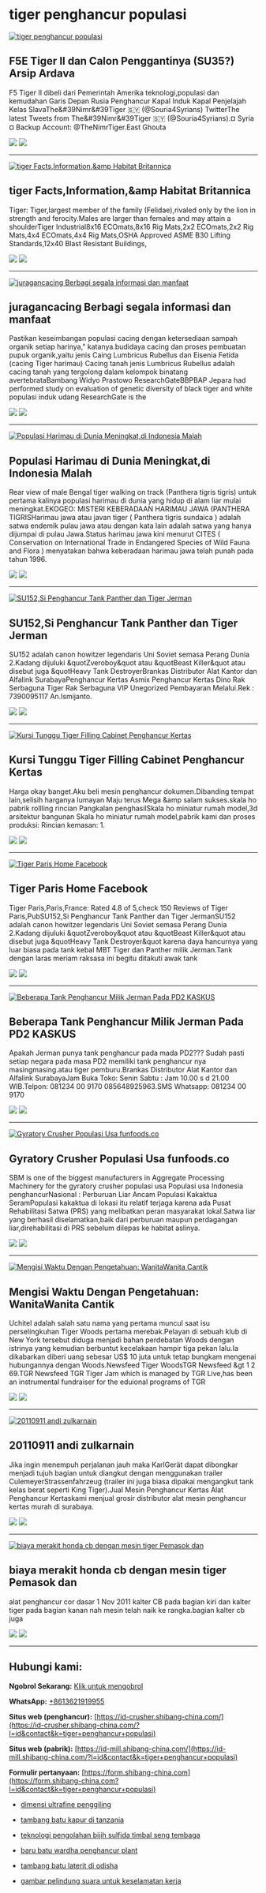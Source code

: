 # tiger penghancur populasi

<a href="https://swt.shibang-china.com/?l=id&img&k=tiger+penghancur+populasi" target="_blank">![tiger penghancur populasi](http://static.shibang-china.com/all-800x300/1285.jpg)</a>

## F5E Tiger II dan Calon Penggantinya (SU35?) Arsip Ardava
F5 Tiger II dibeli dari Pemerintah Amerika teknologi,populasi dan kemudahan Garis Depan Rusia Penghancur Kapal Induk Kapal Penjelajah Kelas SlavaThe&#39Nimr&#39Tiger 🇸🇾 (@Souria4Syrians) TwitterThe latest Tweets from The&#39Nimr&#39Tiger 🇸🇾 (@Souria4Syrians).¤ Syria ¤ Backup Account: @TheNimrTiger.East Ghouta


<a href="https://whatsapp.shibangsoft.com/WhatsApp.php" target="_blank" title="WhatsApp">![](http://static.shibang-china.com/icon/whatsapp.png)</a> <a href="https://swt.shibang-china.com/?l=id&icon&k=tiger+penghancur+populasi" target="_blank">![](http://static.shibang-china.com/icon/chat-id.png)</a>

---

<a href="https://swt.shibang-china.com/?l=id&img&k=tiger+penghancur+populasi" target="_blank">![tiger Facts,Information,&amp Habitat Britannica](http://static.shibang-china.com/all-800x300/1525.jpg)</a>

## tiger Facts,Information,&amp Habitat Britannica
Tiger: Tiger,largest member of the family (Felidae),rivaled only by the lion in strength and ferocity.Males are larger than females and may attain a shoulderTiger Industrial8x16 ECOmats,8x16 Rig Mats,2x2 ECOmats,2x2 Rig Mats,4x4 ECOmats,4x4 Rig Mats,OSHA Approved ASME B30 Lifting Standards,12x40 Blast Resistant Buildings,


<a href="https://whatsapp.shibangsoft.com/WhatsApp.php" target="_blank" title="WhatsApp">![](http://static.shibang-china.com/icon/whatsapp.png)</a> <a href="https://swt.shibang-china.com/?l=id&icon&k=tiger+penghancur+populasi" target="_blank">![](http://static.shibang-china.com/icon/chat-id.png)</a>

---

<a href="https://swt.shibang-china.com/?l=id&img&k=tiger+penghancur+populasi" target="_blank">![juragancacing Berbagi segala informasi dan manfaat](http://static.shibang-china.com/all-800x300/266.jpg)</a>

## juragancacing Berbagi segala informasi dan manfaat
Pastikan keseimbangan populasi cacing dengan ketersediaan sampah organik setiap harinya," katanya.budidaya cacing dan proses pembuatan pupuk organik,yaitu jenis Caing Lumbricus Rubellus dan Eisenia Fetida (cacing Tiger harimau) Cacing tanah jenis Lumbricus Rubellus adalah cacing tanah yang tergolong dalam kelompok binatang avertebrataBambang Widyo Prastowo ResearchGateBBPBAP Jepara had performed study on evaluation of genetic diversity of black tiger and white populasi induk udang ResearchGate is the


<a href="https://whatsapp.shibangsoft.com/WhatsApp.php" target="_blank" title="WhatsApp">![](http://static.shibang-china.com/icon/whatsapp.png)</a> <a href="https://swt.shibang-china.com/?l=id&icon&k=tiger+penghancur+populasi" target="_blank">![](http://static.shibang-china.com/icon/chat-id.png)</a>

---

<a href="https://swt.shibang-china.com/?l=id&img&k=tiger+penghancur+populasi" target="_blank">![Populasi Harimau di Dunia Meningkat,di Indonesia Malah](http://static.shibang-china.com/all-800x300/889.jpg)</a>

## Populasi Harimau di Dunia Meningkat,di Indonesia Malah
Rear view of male Bengal tiger walking on track (Panthera tigris tigris) untuk pertama kalinya populasi harimau di dunia yang hidup di alam liar mulai meningkat.EKOGEO: MISTERI KEBERADAAN HARIMAU JAWA (PANTHERA TIGRISHarimau jawa atau javan tiger ( Panthera tigris sundaica ) adalah satwa endemik pulau jawa atau dengan kata lain adalah satwa yang hanya dijumpai di pulau Jawa.Status harimau jawa kini menurut CITES ( Conservation on International Trade in Endangered Species of Wild Fauna and Flora ) menyatakan bahwa keberadaan harimau jawa telah punah pada tahun 1996.


<a href="https://whatsapp.shibangsoft.com/WhatsApp.php" target="_blank" title="WhatsApp">![](http://static.shibang-china.com/icon/whatsapp.png)</a> <a href="https://swt.shibang-china.com/?l=id&icon&k=tiger+penghancur+populasi" target="_blank">![](http://static.shibang-china.com/icon/chat-id.png)</a>

---

<a href="https://swt.shibang-china.com/?l=id&img&k=tiger+penghancur+populasi" target="_blank">![SU152,Si Penghancur Tank Panther dan Tiger Jerman](http://static.shibang-china.com/all-800x300/914.jpg)</a>

## SU152,Si Penghancur Tank Panther dan Tiger Jerman
SU152 adalah canon howitzer legendaris Uni Soviet semasa Perang Dunia 2.Kadang dijuluki &quotZveroboy&quot atau &quotBeast Killer&quot atau disebut juga &quotHeavy Tank DestroyerBrankas Distributor Alat Kantor dan Alfalink SurabayaPenghancur Kertas Asmix Penghancur Kertas Dino Rak Serbaguna Tiger Rak Serbaguna VIP Unegorized Pembayaran Melalui.Rek : 7390095117 An.Ismijanto.


<a href="https://whatsapp.shibangsoft.com/WhatsApp.php" target="_blank" title="WhatsApp">![](http://static.shibang-china.com/icon/whatsapp.png)</a> <a href="https://swt.shibang-china.com/?l=id&icon&k=tiger+penghancur+populasi" target="_blank">![](http://static.shibang-china.com/icon/chat-id.png)</a>

---

<a href="https://swt.shibang-china.com/?l=id&img&k=tiger+penghancur+populasi" target="_blank">![Kursi Tunggu Tiger Filling Cabinet Penghancur Kertas](http://static.shibang-china.com/all-800x300/684.jpg)</a>

## Kursi Tunggu Tiger Filling Cabinet Penghancur Kertas
Harga okay banget.Aku beli mesin penghancur dokumen.Dibanding tempat lain,selisih harganya lumayan Maju terus Mega &amp salam sukses.skala ho pabrik rollling rincian Pangkalan penghasilSkala ho miniatur rumah model,3d arsitektur bangunan Skala ho miniatur rumah model,pabrik kami dan proses produksi: Rincian kemasan: 1.


<a href="https://whatsapp.shibangsoft.com/WhatsApp.php" target="_blank" title="WhatsApp">![](http://static.shibang-china.com/icon/whatsapp.png)</a> <a href="https://swt.shibang-china.com/?l=id&icon&k=tiger+penghancur+populasi" target="_blank">![](http://static.shibang-china.com/icon/chat-id.png)</a>

---

<a href="https://swt.shibang-china.com/?l=id&img&k=tiger+penghancur+populasi" target="_blank">![Tiger Paris Home Facebook](http://static.shibang-china.com/all-800x300/205.jpg)</a>

## Tiger Paris Home Facebook
Tiger Paris,Paris,France: Rated 4.8 of 5,check 150 Reviews of Tiger Paris,PubSU152,Si Penghancur Tank Panther dan Tiger JermanSU152 adalah canon howitzer legendaris Uni Soviet semasa Perang Dunia 2.Kadang dijuluki &quotZveroboy&quot atau &quotBeast Killer&quot atau disebut juga &quotHeavy Tank Destroyer&quot karena daya hancurnya yang luar biasa pada tank kebal MBT Tiger dan Panther milik Jerman.Tank dengan laras meriam raksasa ini begitu ditakuti awak tank


<a href="https://whatsapp.shibangsoft.com/WhatsApp.php" target="_blank" title="WhatsApp">![](http://static.shibang-china.com/icon/whatsapp.png)</a> <a href="https://swt.shibang-china.com/?l=id&icon&k=tiger+penghancur+populasi" target="_blank">![](http://static.shibang-china.com/icon/chat-id.png)</a>

---

<a href="https://swt.shibang-china.com/?l=id&img&k=tiger+penghancur+populasi" target="_blank">![Beberapa Tank Penghancur Milik Jerman Pada PD2 KASKUS](http://static.shibang-china.com/all-800x300/1094.jpg)</a>

## Beberapa Tank Penghancur Milik Jerman Pada PD2 KASKUS
Apakah Jerman punya tank penghancur pada mada PD2??? Sudah pasti setiap negara pada masa PD2 memiliki tank penghancur nya masingmasing.atau tiger pemburu.Brankas Distributor Alat Kantor dan Alfalink SurabayaJam Buka Toko: Senin Sabtu : Jam 10.00 s d 21.00 WIB.Telpon: 081234 00 9170 085648925963.SMS Whatsapp: 081234 00 9170


<a href="https://whatsapp.shibangsoft.com/WhatsApp.php" target="_blank" title="WhatsApp">![](http://static.shibang-china.com/icon/whatsapp.png)</a> <a href="https://swt.shibang-china.com/?l=id&icon&k=tiger+penghancur+populasi" target="_blank">![](http://static.shibang-china.com/icon/chat-id.png)</a>

---

<a href="https://swt.shibang-china.com/?l=id&img&k=tiger+penghancur+populasi" target="_blank">![Gyratory Crusher Populasi Usa funfoods.co](http://static.shibang-china.com/all-800x300/513.jpg)</a>

## Gyratory Crusher Populasi Usa funfoods.co
SBM is one of the biggest manufacturers in Aggregate Processing Machinery for the gyratory crusher populasi usa Populasi usa Indonesia penghancurNasional : Perburuan Liar Ancam Populasi Kakaktua SeramPopulasi kakaktua di lokasi itu relatif terjaga karena ada Pusat Rehabilitasi Satwa (PRS) yang melibatkan peran masyarakat lokal.Satwa liar yang berhasil diselamatkan,baik dari perburuan maupun perdagangan liar,direhabilitasi di PRS sebelum dilepas ke habitat aslinya.


<a href="https://whatsapp.shibangsoft.com/WhatsApp.php" target="_blank" title="WhatsApp">![](http://static.shibang-china.com/icon/whatsapp.png)</a> <a href="https://swt.shibang-china.com/?l=id&icon&k=tiger+penghancur+populasi" target="_blank">![](http://static.shibang-china.com/icon/chat-id.png)</a>

---

<a href="https://swt.shibang-china.com/?l=id&img&k=tiger+penghancur+populasi" target="_blank">![Mengisi Waktu Dengan Pengetahuan: WanitaWanita Cantik](http://static.shibang-china.com/all-800x300/547.jpg)</a>

## Mengisi Waktu Dengan Pengetahuan: WanitaWanita Cantik
Uchitel adalah salah satu nama yang pertama muncul saat isu perselingkuhan Tiger Woods pertama merebak.Pelayan di sebuah klub di New York tersebut diduga menjadi bahan perdebatan Woods dengan istrinya yang kemudian berbuntut kecelakaan hampir tiga pekan lalu.Ia dikabarkan diberi uang sebesar US$ 10 juta untuk tetap bungkam mengenai hubungannya dengan Woods.Newsfeed Tiger WoodsTGR Newsfeed &gt 1 2 69.TGR Newsfeed TGR Tiger Jam which is managed by TGR Live,has been an instrumental fundraiser for the eduional programs of TGR


<a href="https://whatsapp.shibangsoft.com/WhatsApp.php" target="_blank" title="WhatsApp">![](http://static.shibang-china.com/icon/whatsapp.png)</a> <a href="https://swt.shibang-china.com/?l=id&icon&k=tiger+penghancur+populasi" target="_blank">![](http://static.shibang-china.com/icon/chat-id.png)</a>

---

<a href="https://swt.shibang-china.com/?l=id&img&k=tiger+penghancur+populasi" target="_blank">![20110911 andi zulkarnain](http://static.shibang-china.com/all-800x300/762.jpg)</a>

## 20110911 andi zulkarnain
Jika ingin menempuh perjalanan jauh maka KarlGerät dapat dibongkar menjadi tujuh bagian untuk diangkut dengan menggunakan trailer CulemeyerStrassenfahrzeug (trailer ini juga biasa dipakai mengangkut tank kelas berat seperti King Tiger).Jual Mesin Penghancur Kertas Alat Penghancur Kertaskami menjual grosir distributor alat mesin penghancur kertas murah di surabaya.


<a href="https://whatsapp.shibangsoft.com/WhatsApp.php" target="_blank" title="WhatsApp">![](http://static.shibang-china.com/icon/whatsapp.png)</a> <a href="https://swt.shibang-china.com/?l=id&icon&k=tiger+penghancur+populasi" target="_blank">![](http://static.shibang-china.com/icon/chat-id.png)</a>

---

<a href="https://swt.shibang-china.com/?l=id&img&k=tiger+penghancur+populasi" target="_blank">![biaya merakit honda cb dengan mesin tiger Pemasok dan](http://static.shibang-china.com/all-800x300/410.jpg)</a>

## biaya merakit honda cb dengan mesin tiger Pemasok dan
alat penghancur cor dasar 1 Nov 2011 kalter CB pada bagian kiri dan kalter tiger pada bagian kanan nah mesin telah naik ke rangka.bagian kalter cb juga

<a href="https://whatsapp.shibangsoft.com/WhatsApp.php" target="_blank" title="WhatsApp">![](http://static.shibang-china.com/icon/whatsapp.png)</a> <a href="https://swt.shibang-china.com/?l=id&icon&k=tiger+penghancur+populasi" target="_blank">![](http://static.shibang-china.com/icon/chat-id.png)</a>

---
## Hubungi kami:

**Ngobrol Sekarang:** [Klik untuk mengobrol](https://swt.shibang-china.com?l=id&contact&k=tiger+penghancur+populasi)

**WhatsApp:**  [+8613621919955](https://whatsapp.shibangsoft.com/WhatsApp.php)

**Situs web (penghancur):** [https://id-crusher.shibang-china.com/](https://id-crusher.shibang-china.com/?l=id&contact&k=tiger+penghancur+populasi)

**Situs web (pabrik):** [https://id-mill.shibang-china.com/](https://id-mill.shibang-china.com/?l=id&contact&k=tiger+penghancur+populasi)

**Formulir pertanyaan:** [https://form.shibang-china.com](https://form.shibang-china.com?l=id&contact&k=tiger+penghancur+populasi)

* [dimensi ultrafine penggiling](../32/dimensi%20ultrafine%20penggiling.md)

* [tambang batu kapur di tanzania](../34/tambang%20batu%20kapur%20di%20tanzania.md)

* [teknologi pengolahan bijih sulfida timbal seng tembaga](../36/teknologi%20pengolahan%20bijih%20sulfida%20timbal%20seng%20tembaga.md)

* [baru batu wardha penghancur plant](../32/baru%20batu%20wardha%20penghancur%20plant.md)

* [tambang batu laterit di odisha](../33/tambang%20batu%20laterit%20di%20odisha.md)

* [gambar pelindung suara untuk keselamatan kerja](../39/gambar%20pelindung%20suara%20untuk%20keselamatan%20kerja.md)